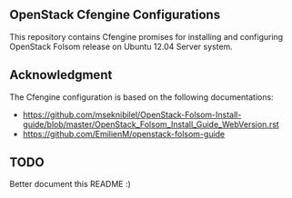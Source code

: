 ## OpenStack Cfengine Configurations

This repository contains Cfengine promises for installing and configuring OpenStack Folsom release on Ubuntu 12.04 Server system.

## Acknowledgment

The Cfengine configuration is based on the following documentations:

* https://github.com/mseknibilel/OpenStack-Folsom-Install-guide/blob/master/OpenStack_Folsom_Install_Guide_WebVersion.rst
* https://github.com/EmilienM/openstack-folsom-guide

## TODO

Better document this README :)
